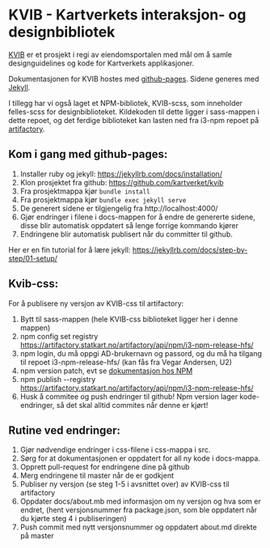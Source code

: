 # KVIB - Kartverkets interaksjon- og designbibliotek

[KVIB](https://kartverket.github.io/kvib/) er et prosjekt i regi av eiendomsportalen med mål om å samle designguidelines og kode for Kartverkets applikasjoner.

Dokumentasjonen for KVIB hostes med [github-pages](https://pages.github.com/). Sidene generes med [Jekyll](https://jekyllrb.com/).

I tillegg har vi også laget et NPM-bibliotek, KVIB-scss, som inneholder felles-scss for designbiblioteket. Kildekoden til dette ligger i sass-mappen i dette repoet, og det ferdige biblioteket kan lasten ned fra i3-npm repoet på [artifactory](https://artifactory.statkart.no/artifactory/webapp/#/home).

## Kom i gang med github-pages:
1. Installer ruby og jekyll: https://jekyllrb.com/docs/installation/
2. Klon prosjektet fra github: https://github.com/kartverket/kvib
3. Fra prosjektmappa kjør `bundle install`
4. Fra prosjektmappa kjør `bundle exec jekyll serve`
5. De generert sidene er tilgjengelig fra http://localhost:4000/
6. Gjør endringer i filene i docs-mappen for å endre de genererte sidene, disse blir automatisk oppdatert så lenge forrige kommando kjører
7. Endringene blir automatisk publisert når du committer til github.

Her er en fin tutorial for å lære jekyll: https://jekyllrb.com/docs/step-by-step/01-setup/

## Kvib-css:
For å publisere ny versjon av KVIB-css til artifactory:
1. Bytt til sass-mappen (hele KVIB-css biblioteket ligger her i denne mappen)
2. npm config set registry https://artifactory.statkart.no/artifactory/api/npm/i3-npm-release-hfs/
3. npm login, du må oppgi AD-brukernavn og passord, og du må ha tilgang til repoet i3-npm-release-hfs/ (kan fås fra Vegar Andersen, U2)
4. npm version patch, evt se [dokumentasjon hos NPM](https://docs.npmjs.com/cli/version)
5. npm publish --registry https://artifactory.statkart.no/artifactory/api/npm/i3-npm-release-hfs/
6. Husk å commitee og push endringer til github! Npm version lager kode-endringer, så det skal alltid commites når denne er kjørt!

## Rutine ved endringer:
1. Gjør nødvendige endringer i css-filene i css-mappa i src.
2. Sørg for at dokumentasjonen er oppdatert for all ny kode i docs-mappa.
3. Opprett pull-request for endringene dine på github
4. Merg endringene til master når de er godkjent
5. Publiser ny versjon (se steg 1-5 i avsnittet over) av KVIB-css til artifactory
6. Oppdater docs/about.mb med informasjon om ny versjon og hva som er endret, (hent versjonsnummer fra package.json, som ble oppdatert når du kjørte steg 4 i publiseringen)
7. Push commit med nytt versjonsnummer og oppdatert about.md direkte på master
